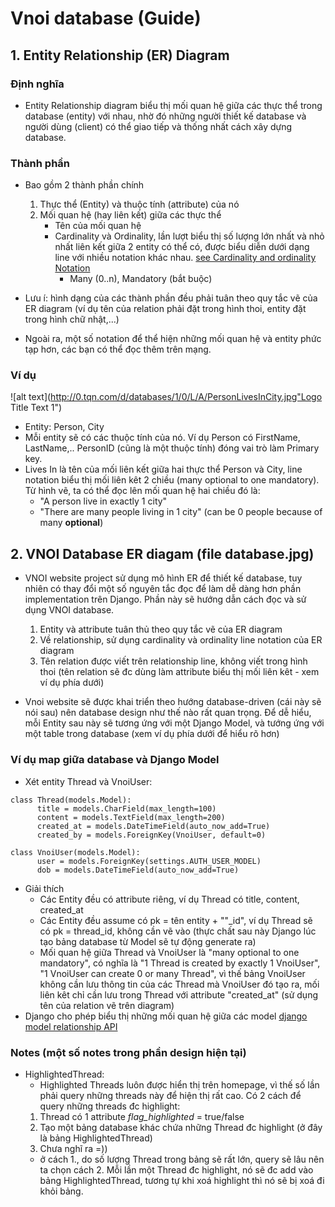
# Vnoi database (Guide)

## 1. Entity Relationship (ER) Diagram

### Định nghĩa
- Entity Relationship diagram biểu thị mối quan hệ giữa các thực thể trong database (entity) với nhau, nhờ đó những người thiết kế database và người dùng (client) có thể giao tiếp và thống nhất cách xây dựng database.

### Thành phần
- Bao gồm 2 thành phần chính
	1. Thực thể (Entity) và thuộc tính (attribute) của nó
	2. Mối quan hệ (hay liên kết) giữa các thực thể 
	   - Tên của mối quan hệ
       - Cardinality và Ordinality, lần lượt biểu thị số lượng lớn nhất và nhỏ nhất liên kết giữa 2 entity có thể có, được biểu diễn dưới dạng line với nhiều notation khác nhau. 
       [see Cardinality and ordinality Notation](https://github.com/VNOI-Admin/vnoiwebsite/blob/master/documents/database/ERnotation.jpg")
	     	- Many (0..n), Mandatory (bắt buộc)

- Lưu í: hình dạng của các thành phần đều phải tuân theo quy tắc vẽ của ER diagram (ví dụ tên của relation phải đặt trong hình thoi, entity đặt trong hình chữ nhật,...)
- Ngoài ra, một số notation để thể hiện những mối quan hệ và entity phức tạp hơn, các bạn có thể đọc thêm trên mạng.

### Ví dụ
	
![alt text](http://0.tqn.com/d/databases/1/0/L/A/PersonLivesInCity.jpg"Logo Title Text 1")
	
- Entity: Person, City
- Mỗi entity sẽ có các thuộc tính của nó. Ví dụ Person có FirstName, LastName,.. PersonID (cũng là một thuộc tính) đóng vai trò làm Primary key.
- Lives In là tên của mối liên kết giữa hai thực thể Person và City, line notation biểu thị mối liên kêt 2 chiều (many optional to one mandatory). Từ hình vẽ, ta có thể đọc lên mối quan hệ hai chiều đó là:
	- "A person live in exactly 1 city"
	- "There are many people living in 1 city" (can be 0 people because of many **optional**)



## 2. VNOI Database ER diagam (file database.jpg) 

- VNOI website project sử dụng mô hình ER để thiết kế database, tuy nhiên có thay đổi một số nguyên tắc đọc để làm dễ dàng hơn phần implementation trên Django. Phần này sẽ hướng dẫn cách đọc và sử dụng VNOI database.
   1. Entity và attribute tuân thủ theo quy tắc vẽ của ER diagram
   2. Về relationship, sử dụng cardinality và ordinality line notation của ER diagram
   3. Tên relation được viết trên relationship line, không viết trong hình thoi (tên  relation sẽ đc dùng làm attribute biểu thị mối liên kêt - xem ví dụ phía dưới)

- Vnoi website sẽ được khai triển theo hướng database-driven (cái này sẽ nói sau) nên database design như thế nào rất quan trọng. Để dễ hiểu, mỗi Entity sau này sẽ tương ứng với một Django Model, và tướng ứng với một table trong database (xem ví dụ phía dưới để hiểu rõ hơn)



### Ví dụ map giữa database và Django Model

- Xét entity Thread và VnoiUser:

```
class Thread(models.Model):
      title = models.CharField(max_length=100)
      content = models.TextField(max_length=200)
      created_at = models.DateTimeField(auto_now_add=True)
      created_by = models.ForeignKey(VnoiUser, default=0)
```

```
class VnoiUser(models.Model):
	  user = models.ForeignKey(settings.AUTH_USER_MODEL)
      dob = models.DateTimeField(auto_now_add=True)
```
- Giải thích
  - Các Entity đều có attribute riêng, ví dụ Thread có title, content, created_at
  - Các Entity đều assume có pk = tên entity + ""_id", ví dụ Thread sẽ có pk = thread_id, không cần vẽ vào (thực chất sau này Django lúc tạo bảng database từ Model sẽ tự động generate ra)
  - Mối quan hệ giữa Thread và VnoiUser là "many optional to one mandatory", có nghĩa là "1 Thread is created by exactly 1 VnoiUser", "1 VnoiUser can create 0 or many Thread", vì thế bảng VnoiUser không cần lưu thông tin của các Thread mà VnoiUser đó tạo ra, mối liên kêt chỉ cần lưu trong Thread với attribute "created_at" (sử dụng tên của relation vẽ trên diagram)
 - Django cho phép biểu thị những mối quan hệ giữa các model [django model relationship API](https://docs.djangoproject.com/en/1.7/topics/db/examples/) 
  
  
### Notes (một số notes trong phần design hiện tại)
- HighlightedThread:
	- Highlighted Threads luôn được hiển thị trên homepage, vì thế số lần phải query những threads này để hiện thị rất cao. Có 2 cách để query những threads đc highlight:
	1. Thread có 1 attribute *flag_highlighted* = true/false 
	2. Tạo một bảng database khác chứa những Thread đc highlight (ở đây là bảng HighlightedThread)
	3. Chưa nghĩ ra =))
 	- ở cách 1., do số lượng Thread trong bảng sẽ rất lớn, query sẽ lâu nên ta chọn cách 2. Mỗi lần một Thread đc highlight, nó sẽ đc add vào bảng HighlightedThread, tương tự khi xoá highlight thì nó sẽ bị xoá đi khỏi bảng.


